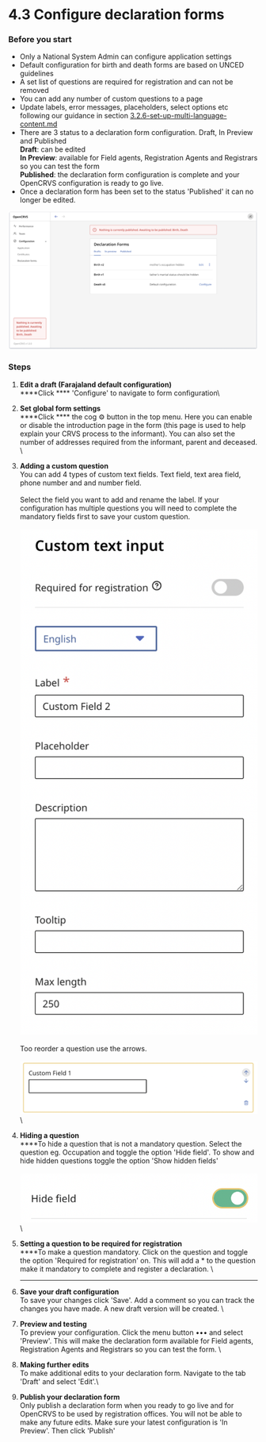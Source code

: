 # 4.3 Configure declaration forms

### Before you start

* Only a National System Admin can configure application settings
* Default configuration for birth and death forms are based on UNCED guidelines
* A set list of questions are required for registration and can not be removed
* You can add any number of custom questions to a page
* Update labels, error messages, placeholders, select options etc following our guidance in section [3.2.6-set-up-multi-language-content.md](../3.-installation/3.2-set-up-your-own-country-configuration/3.2.6-set-up-multi-language-content.md "mention")
* There are 3 status to a declaration form configuration. Draft, In Preview and Published\
  **Draft**: can be edited\
  **In Preview**: available for Field agents, Registration Agents and Registrars so you can test the form\
  **Published**: the declaration form configuration is complete and your OpenCRVS configuration is ready to go live.
* Once a declaration form has been set to the status 'Published' it can no longer be edited.



![](../../.gitbook/assets/form-config.png)

### Steps

1. **Edit a draft (Farajaland default configuration)**\
   ****Click **** 'Configure' to navigate to form configuration\

2. **Set global form settings**\
   ****Click **** the cog ⚙️ button in the top menu. Here you can enable or disable the introduction page in the form (this page is used to help explain your CRVS process to the informant). You can also set the number of addresses required from the informant, parent and deceased. \

3. **Adding a custom question**\
   You can add 4 types of custom text fields. Text field, text area field, phone number and and number field. \
   \
   Select the field you want to add and rename the label. If your configuration has multiple questions you will need to complete the mandatory fields first to save your custom question. \
   \
   ![](<../../.gitbook/assets/image (1).png>)\
   \
   Too reorder a question use the arrows. \
   \
   <img src="../../.gitbook/assets/image (5) (1) (1).png" alt="" data-size="original">\

4. **Hiding a question**\
   ****To hide a question that is not a mandatory question. Select the question eg. Occupation and toggle the option 'Hide field'. To show and hide hidden questions toggle the option 'Show hidden fields'\
   \
   ![](<../../.gitbook/assets/image (11) (1).png>)\

5. **Setting a question to be required for registration**\
   ****To make a question mandatory. Click on the question and toggle the option 'Required for registration' on. This will add a \* to the question make it mandatory to complete and register a declaration.  \
   ****
6. **Save your draft configuration**\
   To save your changes click 'Save'. Add a comment so you can track the changes you have made. A new draft version will be created. \

7. **Preview and testing**\
   To preview your configuration. Click the menu button ••• and select 'Preview'. This will make the declaration form available for Field agents, Registration Agents and Registrars so you can test the form. \

8. **Making further edits**\
   To make additional edits to your declaration form. Navigate to the tab 'Draft' and select 'Edit'.\

9. **Publish your declaration form**\
   Only publish a declaration form when you ready to go live and for OpenCRVS to be used by registration offices. You will not be able to make any future edits. Make sure your latest configuration is 'In Preview'. Then click 'Publish'


